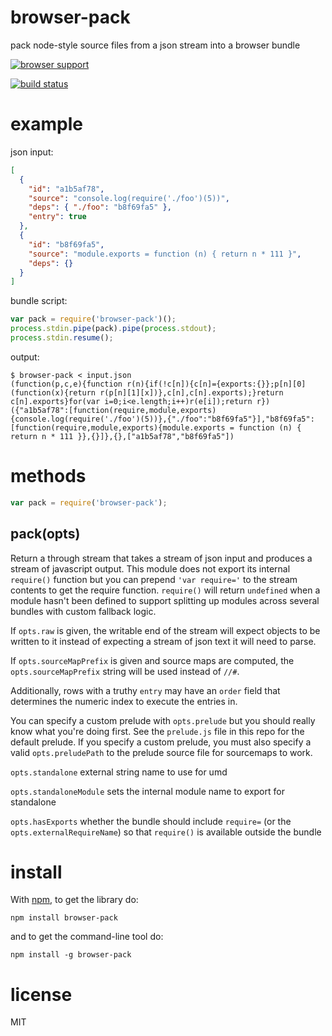 # browser-pack

pack node-style source files from a json stream into a browser bundle

[![browser support](http://ci.testling.com/substack/browser-pack.png)](http://ci.testling.com/substack/browser-pack)

[![build status](https://secure.travis-ci.org/browserify/browser-pack.png)](http://travis-ci.org/browserify/browser-pack)

# example

json input:

``` json
[
  {
    "id": "a1b5af78",
    "source": "console.log(require('./foo')(5))",
    "deps": { "./foo": "b8f69fa5" },
    "entry": true
  },
  {
    "id": "b8f69fa5",
    "source": "module.exports = function (n) { return n * 111 }",
    "deps": {}
  }
]
```

bundle script:

``` js
var pack = require('browser-pack')();
process.stdin.pipe(pack).pipe(process.stdout);
process.stdin.resume();
```

output:

```
$ browser-pack < input.json
(function(p,c,e){function r(n){if(!c[n]){c[n]={exports:{}};p[n][0](function(x){return r(p[n][1][x])},c[n],c[n].exports);}return c[n].exports}for(var i=0;i<e.length;i++)r(e[i]);return r})({"a1b5af78":[function(require,module,exports){console.log(require('./foo')(5))},{"./foo":"b8f69fa5"}],"b8f69fa5":[function(require,module,exports){module.exports = function (n) { return n * 111 }},{}]},{},["a1b5af78","b8f69fa5"])
```

# methods

``` js
var pack = require('browser-pack');
```

## pack(opts)

Return a through stream that takes a stream of json input and produces a stream
of javascript output. This module does not export its internal `require()`
function but you can prepend `'var require='` to the stream contents to get the
require function. `require()` will return `undefined` when a module hasn't been
defined to support splitting up modules across several bundles with custom
fallback logic.

If `opts.raw` is given, the writable end of the stream will expect objects to be
written to it instead of expecting a stream of json text it will need to parse.

If `opts.sourceMapPrefix` is given and source maps are computed, the
`opts.sourceMapPrefix` string will be used instead of `//#`.

Additionally, rows with a truthy `entry` may have an `order` field that
determines the numeric index to execute the entries in.

You can specify a custom prelude with `opts.prelude` but you should really know
what you're doing first. See the `prelude.js` file in this repo for the default
prelude. If you specify a custom prelude, you must also specify a valid
`opts.preludePath` to the prelude source file for sourcemaps to work.

`opts.standalone` external string name to use for umd

`opts.standaloneModule` sets the internal module name to export for standalone

`opts.hasExports` whether the bundle should include `require=` (or the
`opts.externalRequireName`) so that `require()` is available outside the bundle

# install

With [npm](https://npmjs.org), to get the library do:

```
npm install browser-pack
```

and to get the command-line tool do:

```
npm install -g browser-pack
```

# license

MIT

